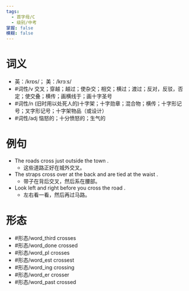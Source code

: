 ```yaml
---
tags:
  - 首字母/C
  - 级别/中考
掌握: false
模糊: false
---
```

# 词义
- 英：/krɒs/； 美：/krɔːs/
- #词性/v  交叉；穿越；越过；使杂交；相交；横过；渡过；反对，反驳，否定；使交叠；横传；画横线于；画十字圣号
- #词性/n  (旧时用以处死人的)十字架；十字勋章；混合物；横传；十字形记号；叉字形记号；十字架物品（或设计）
- #词性/adj  恼怒的；十分愤怒的；生气的
# 例句
- The roads cross just outside the town .
	- 这些道路正好在城外交叉。
- The straps cross over at the back and are tied at the waist .
	- 带子在背后交叉，然后系在腰部。
- Look left and right before you cross the road .
	- 左右看一看，然后再过马路。
# 形态
- #形态/word_third crosses
- #形态/word_done crossed
- #形态/word_pl crosses 
- #形态/word_est crossest
- #形态/word_ing crossing
- #形态/word_er crosser
- #形态/word_past crossed
